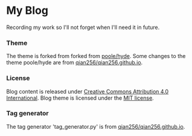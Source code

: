 # My Blog

Recording my work so I'll not forget when I'll need it in future.

### Theme

The theme is forked from forked from [poole/hyde](https://github.com/poole/hyde).
Some changes to the theme poole/hyde are from [qian256/qian256.github.io](https://github.com/qian256/qian256.github.io).

### License

Blog content is released under [Creative Commons Attribution 4.0 International](LICENSE.md).
Blog theme is licensed under the [MIT license](LICENSE.md).

### Tag generator

The tag generator 'tag_generator.py' is from [qian256/qian256.github.io](https://github.com/qian256/qian256.github.io).
